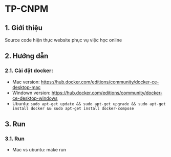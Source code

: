 # TP-CNPM

## 1. Giới thiệu
Source code hiện thực website phục vụ việc học online

## 2. Hướng dẫn

### 2.1. Cài đặt docker:
- Mac version: https://hub.docker.com/editions/community/docker-ce-desktop-mac
- Windown version: https://hub.docker.com/editions/community/docker-ce-desktop-windows
- Ubuntu: `sudo apt-get update && sudo apt-get upgrade && sudo apt-get install docker && sudo apt-get install docker-compose`

## 3. Run

### 3.1. Run
- Mac vs ubuntu: make run
